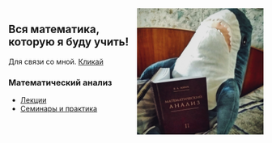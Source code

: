 
<img src="https://github.com/Zeoforex/Math/blob/jpg/jpg/6mNq4o4egSE.jpg" align="right" width="250" height="250"/>

## Вся математика, которую я буду учить!
Для связи со мной. [Кликай](https://vk.com/zeoforex)

### Математический анализ
* [Лекции](https://github.com/Zeoforex/Math/tree/main/%D0%9C%D0%B0%D1%82%20%D0%B0%D0%BD%D0%B0%D0%BB%D0%B8%D0%B7/%D0%9B%D0%B5%D0%BA%D1%86%D0%B8%D0%B8)
* [Семинары и практика](https://github.com/Zeoforex/Math/tree/main/%D0%9C%D0%B0%D1%82%20%D0%B0%D0%BD%D0%B0%D0%BB%D0%B8%D0%B7/%D0%A1%D0%B5%D0%BC%D0%B8%D0%BD%D0%B0%D1%80%D1%8B%20%D0%B8%20%D0%BF%D1%80%D0%B0%D0%BA%D1%82%D0%B8%D0%BA%D0%B0)
